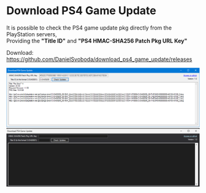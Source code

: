 # Download PS4 Game Update

It is possible to check the PS4 game update pkg directly from the PlayStation servers,<br>
Providing the **"Title ID"** and **"PS4 HMAC-SHA256 Patch Pkg URL Key"**

Download: https://github.com/DanielSvoboda/download_ps4_game_update/releases

  <img width="900" alt="portfolio_view" src="https://raw.githubusercontent.com/DanielSvoboda/download_ps4_game_update/main/Print1.png">
  <img width="900" alt="portfolio_view" src="https://raw.githubusercontent.com/DanielSvoboda/download_ps4_game_update/main/Print2.png">

